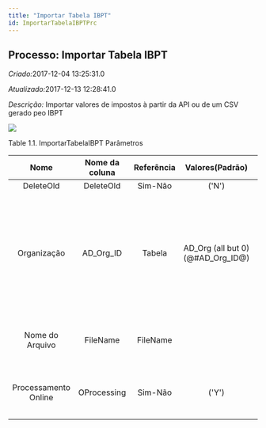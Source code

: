 ```yaml
---
title: "Importar Tabela IBPT"
id: ImportarTabelaIBPTPrc
---
```

<div id="d118785e1" class="section chapter">

<div class="titlepage">

<div>

<div>

## Processo: Importar Tabela IBPT

</div>

</div>

</div>

<span class="emphasis"> *Criado:*</span>2017-12-04 13:25:31.0

<span class="emphasis">*Atualizado:*</span>2017-12-13 12:28:41.0

<span class="emphasis"> *Descrição:* </span>Importar valores de impostos
à partir da API ou de um CSV gerado peo IBPT

![](/img/manual/ImportarTabelaIBPT.png)

<div id="d118785e18" class="table">

<div class="table-title">

Table 1.1. ImportarTabelaIBPT
Parâmetros

</div>

<div class="table-contents">

|         Nome         | Nome da coluna | Referência |           Valores(Padrão)            |                 Descrição                 |                                                                      Comentário/Ajuda                                                                       |
| :------------------: | :------------: | :--------: | :----------------------------------: | :---------------------------------------: | :---------------------------------------------------------------------------------------------------------------------------------------------------------: |
|      DeleteOld       |   DeleteOld    |  Sim-Não   |                ('N')                 |                   null                    |                                                                            null                                                                             |
|     Organização      |  AD\_Org\_ID   |   Tabela   | AD\_Org (all but 0)(@\#AD\_Org\_ID@) | Entidade organizacional dentro da Empresa | Uma "Organização" é uma unidade de sua "Empresa" ou "Entidade Legal" - os exemplos são loja, departamento. Você pode compartilhar dados entre organizações. |
|   Nome do Arquivo    |    FileName    |  FileName  |                                      |       Nome do arquivo local ou URL        |                                 Nome de um arquivo no espaço de diretórios local - ou URL (file://.., http://.., ftp://..)                                  |
| Processamento Online |  OProcessing   |  Sim-Não   |                ('Y')                 | Este pagamento pode ser processado online |                                         O "Processamento Online" indica se o pagamento pode ser processado online.                                          |

</div>

</div>

  

</div>
